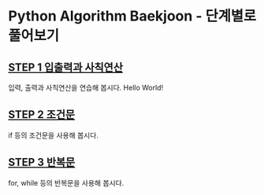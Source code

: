 # **Python Algorithm Baekjoon - 단계별로 풀어보기**

## **[STEP 1 입출력과 사칙연산](https://github.com/letsjo/python_algorithm_baekjoon/issues/2)**
입력, 출력과 사칙연산을 연습해 봅시다. Hello World!

## **[STEP 2 조건문](https://github.com/letsjo/python_algorithm_baekjoon/issues/3)**
if 등의 조건문을 사용해 봅시다.

## **[STEP 3 반복문](https://github.com/letsjo/python_algorithm_baekjoon/issues/4)**
for, while 등의 반복문을 사용해 봅시다.


